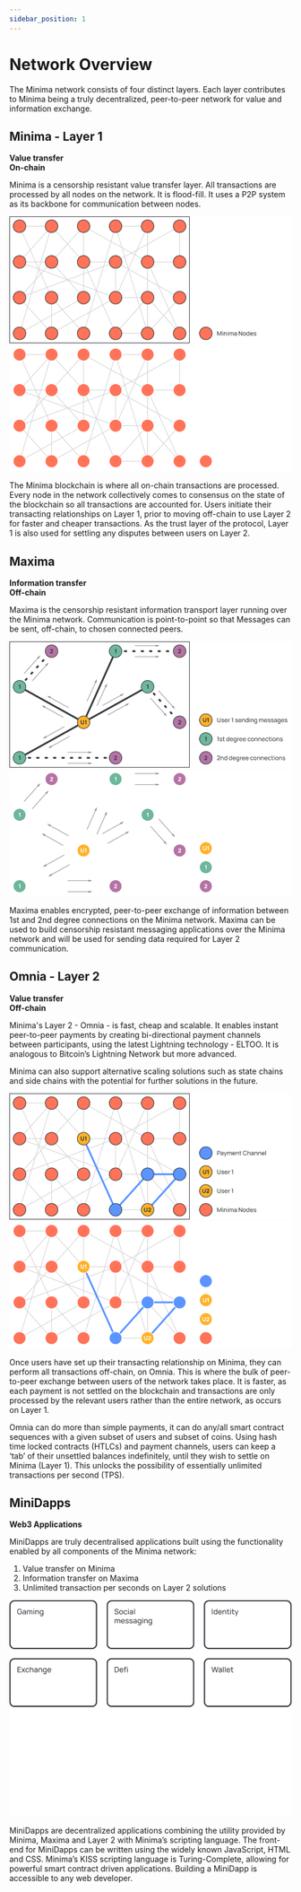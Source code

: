 ```yaml
---
sidebar_position: 1
---
```


# Network Overview

The Minima network consists of four distinct layers. Each layer contributes to Minima being a truly decentralized, peer-to-peer network for value and information exchange.

## Minima - Layer 1
**Value transfer<br />
On-chain**

Minima is a censorship resistant value transfer layer. All transactions are processed by all nodes on the network. It is flood-fill. It uses a P2P system as its backbone for communication between nodes.

![Minima](/img/network/minimaLayer1Lm.svg#gh-light-mode-only)![Minima](/img/network/minimaLayer1Dm.svg#gh-dark-mode-only)

The Minima blockchain is where all on-chain transactions are processed. Every node in the network collectively comes to consensus on the state of the blockchain so all transactions are accounted for.
Users initiate their transacting relationships on Layer 1, prior to moving off-chain to use Layer 2 for faster and cheaper transactions. As the trust layer of the protocol, Layer 1 is also used for settling any disputes between users on Layer 2.

## Maxima
**Information transfer<br />
Off-chain**

Maxima is the censorship resistant information transport layer running over the Minima network. Communication is point-to-point so that Messages can be sent, off-chain, to chosen connected peers.

![Minima](/img/network/maximaLm.svg#gh-light-mode-only)![Minima](/img/network/maximaDm.svg#gh-dark-mode-only)

Maxima enables encrypted, peer-to-peer exchange of information between 1st and 2nd degree connections on the Minima network.
Maxima can be used to build censorship resistant messaging applications over the Minima network and will be used for sending data required for Layer 2 communication.

## Omnia - Layer 2
**Value transfer<br /> 
Off-chain**

Minima's Layer 2 - Omnia - is fast, cheap and scalable. It enables instant peer-to-peer payments by creating bi-directional payment channels between participants, using the latest Lightning technology - ELTOO. It is analogous to Bitcoin’s Lightning Network but more advanced.

Minima can also support alternative scaling solutions such as state chains and side chains with the potential for further solutions in the future. 

![Minima](/img/network/layer2ArchitectureLm.svg#gh-light-mode-only)![Minima](/img/network/layer2ArchitectureDm.svg#gh-dark-mode-only)

Once users have set up their transacting relationship on Minima, they can perform all transactions off-chain, on Omnia. This is where the bulk of peer-to-peer exchange between users of the network takes place. It is faster, as each payment is not settled on the blockchain and transactions are only processed by the relevant users rather than the entire network, as occurs on Layer 1.

Omnia can do more than simple payments, it can do any/all smart contract sequences with a given subset of users and subset of coins.
Using hash time locked contracts (HTLCs) and payment channels, users can keep a ‘tab’ of their unsettled balances indefinitely, until they wish to settle on Minima (Layer 1).
This unlocks the possibility of essentially unlimited transactions per second (TPS).

## MiniDapps
**Web3 Applications**

MiniDapps are truly decentralised applications built using the functionality enabled by all components of the Minima network:
1. Value transfer on Minima
2. Information transfer on Maxima
3. Unlimited transaction per seconds on Layer 2 solutions

![Minima](/img/network/miniDappsLm.svg#gh-light-mode-only)![Minima](/img/network/miniDappsDm.svg#gh-dark-mode-only)

MiniDapps are decentralized applications combining the utility provided by Minima, Maxima and Layer 2 with Minima’s scripting language. The front-end for MiniDapps can be written using the widely known JavaScript, HTML and CSS.
Minima’s KISS scripting language is Turing-Complete, allowing for powerful smart contract driven applications. Building a MiniDapp is accessible to any web developer.
